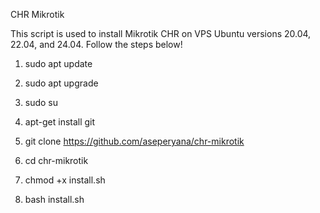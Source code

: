 CHR Mikrotik

This script is used to install Mikrotik CHR on VPS Ubuntu versions 20.04, 22.04, and 24.04. Follow the steps below!

1) sudo apt update

2) sudo apt upgrade

3) sudo su

4) apt-get install git

5) git clone https://github.com/aseperyana/chr-mikrotik

6) cd chr-mikrotik

7) chmod +x install.sh

8) bash install.sh
